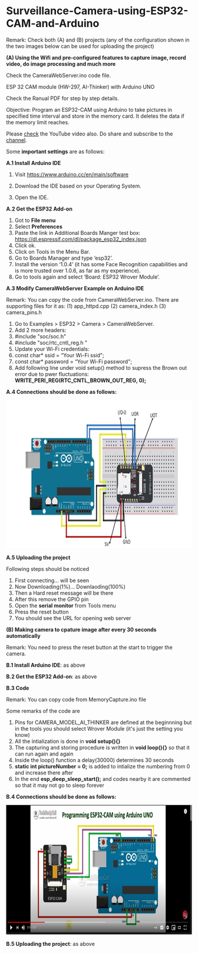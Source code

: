 # Surveillance-Camera-using-ESP32-CAM-and-Arduino

Remark: Check both (A) and (B) projects (any of the configuration shown in the two images below can be used for uploading the project)

**(A) Using the Wifi and pre-configured features to capture image, record video, do image processing and much more**

Check the CameraWebServer.ino code file.

ESP 32 CAM module (HW-297, AI-Thinker) with Arduino UNO

Check the Ranual PDF for step by step details.

Objective: Program an ESP32-CAM using Arduino to take pictures in specified time interval and store in the memory card. It deletes the data if the memory limit reaches.

Please [check](https://youtu.be/cwKTPlZjHkY) the YouTube video also. Do share and subscribe to the [channel](https://www.youtube.com/channel/UChRnDCfvbl_HCKYUfgMyIFA/playlists). 


Some **important settings** are as follows:

**A.1 Install Arduino IDE**

1. Visit https://www.arduino.cc/en/main/software

2. Download the IDE based on your Operating System.

3. Open the IDE.

**A.2 Get the ESP32 Add-on**

1. Got to **File menu**
2. Select **Preferences**
3. Paste the link in Additional Boards Manger test box: https://dl.espressif.com/dl/package_esp32_index.json
4. Click ok.
5. Click on Tools in the Menu Bar.
6. Go to Boards Manager and type ‘esp32’.
7. Install the version ‘1.0.4’ (it has some Face Recognition capabilities and is more trusted over 1.0.6, as far as my experience).
8. Go to tools again and select ‘Board: ESP32 Wrover Module’.

**A.3 Modify CameraWebServer Example on Arduino IDE**

Remark: You can copy the code from CameraWebServer.ino. There are supporting files for it as: (1) app_httpd.cpp (2) camera_index.h (3) camera_pins.h

1. Go to Examples > ESP32 > Camera > CameraWebServer.
2. Add 2 more headers:
3. #include "soc/soc.h"
4. #include "soc/rtc_cntl_reg.h "
5. Update your Wi-Fi credentials:
6. const char* ssid = “Your Wi-Fi ssid";
7. const char* password = “Your Wi-Fi password";
8. Add following line under void setup() method to supress the Brown out error due to pwer fluctuations: **WRITE_PERI_REG(RTC_CNTL_BROWN_OUT_REG, 0);**

**A.4 Connections should be done as follows:**

<img src="https://github.com/Duttabhi/Survelliance-Camera-uisng-ESP32-CAM-and-Arduino/blob/master/webServer.PNG" width=700 height=400>

**A.5 Uploading the project**

Following steps should be noticed

1. First connecting... will be seen
2. Now Downloading(1%)... Downlaoding(100%)
3. Then a Hard reset message will be there
4. After this remove the GPIO pin
5. Open the **serial monitor** from Tools menu
6. Press the reset button
7. You should see the URL for opening web server

**(B) Making camera to cpature image after every 30 seconds automatically**

Remark: You need to press the reset button at the start to trigger the camera.

**B.1 Install Arduino IDE**: as above

**B.2 Get the ESP32 Add-on**: as above

**B.3 Code**

Remark: You can copy code from MemoryCapture.ino file

Some remarks of the code are

1. Pins for CAMERA_MODEL_AI_THINKER are defined at the beginnning but in the tools you should select Wrover Module (it's just the setting you know)
2. All the intialization is done in **void setup(){}**
3. The capturing and storing procedure is written in **void loop(){}** so that it can run again and again
4. Inside the loop() function a delay(30000) determines 30 seconds
5. **static int pictureNumber = 0;** is added to intialize the numbering from 0 and increase there after
6. In the end **esp_deep_sleep_start();** and codes nearby it are commented so that it may not go to sleep forever

**B.4 Connections should be done as follows:**

<img src="https://github.com/Duttabhi/Survelliance-Camera-uisng-ESP32-CAM-and-Arduino/blob/master/timeLapse.PNG" width=900 height=350>

**B.5 Uploading the project**: as above
